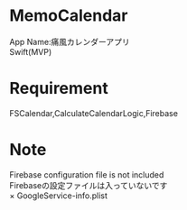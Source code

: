 # MemoCalendar
App Name:痛風カレンダーアプリ<br>
Swift(MVP)
# Requirement
FSCalendar,CalculateCalendarLogic,Firebase
# Note
Firebase configuration file is not included<br>
Firebaseの設定ファイルは入っていないです<br>
× GoogleService-info.plist<br>

